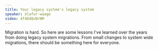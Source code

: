 ```yaml
---
title: Your legacy system's legacy system
speaker: ólafur-waage
video: 4f4DdQvNrNM
---
```


Migration is hard. So here are some lessons I've learned over the years from doing legacy system migrations.
From small changes to system wide migrations, there should be something here for everyone.
